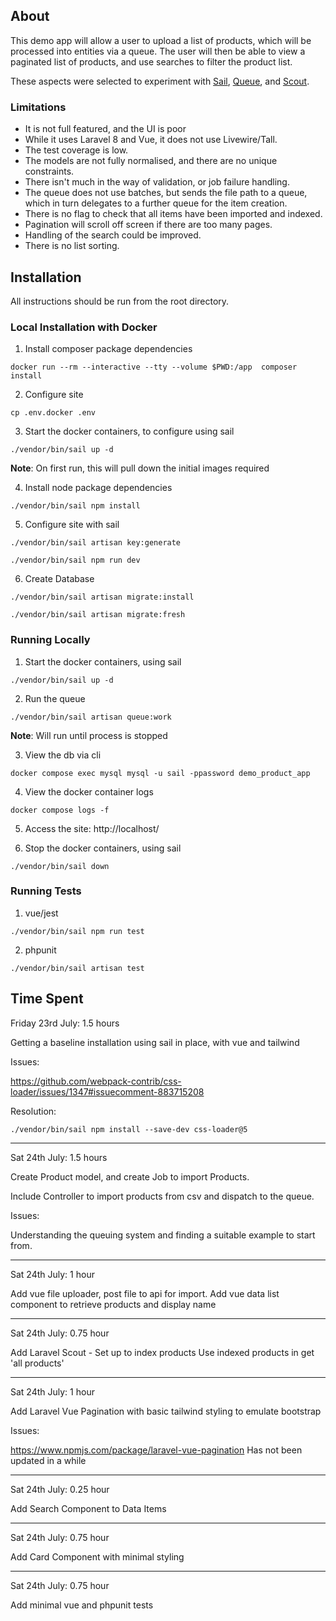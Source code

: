 ## About

This demo app will allow a user to upload a list of products, which will be processed into entities via a queue. The user will then be able to view a paginated list of products, and use searches to filter the product list.

These aspects were selected to experiment with [Sail](https://laravel.com/docs/8.x/sail), [Queue](https://laravel.com/docs/8.x/queues), and [Scout](https://laravel.com/docs/8.x/scout).

### Limitations

 - It is not full featured, and the UI is poor
 - While it uses Laravel 8 and Vue, it does not use Livewire/Tall. 
 - The test coverage is low. 
 - The models are not fully normalised, and there are no unique constraints. 
 - There isn't much in the way of validation, or job failure handling. 
 - The queue does not use batches, but sends the file path to a queue, which in turn delegates to a further queue for the item creation.
 - There is no flag to check that all items have been imported and indexed.
 - Pagination will scroll off screen if there are too many pages.
 - Handling of the search could be improved.
 - There is no list sorting.

## Installation

All instructions should be run from the root directory.

### Local Installation with Docker ###

1. Install composer package dependencies
```
docker run --rm --interactive --tty --volume $PWD:/app  composer install
```

2. Configure site
```
cp .env.docker .env
```

3. Start the docker containers, to configure using sail
```
./vendor/bin/sail up -d
```

**Note**: On first run, this will pull down the initial images required 

4. Install node package dependencies
```
./vendor/bin/sail npm install
```

5. Configure site with sail
```
./vendor/bin/sail artisan key:generate
```
```
./vendor/bin/sail npm run dev
```

6. Create Database

```
./vendor/bin/sail artisan migrate:install
```
```
./vendor/bin/sail artisan migrate:fresh
```

### Running Locally ###
 
1. Start the docker containers, using sail
```
./vendor/bin/sail up -d
```

2. Run the queue
```
./vendor/bin/sail artisan queue:work
```
**Note**: Will run until process is stopped

3. View the db via cli
```
docker compose exec mysql mysql -u sail -ppassword demo_product_app
```

4. View the docker container logs
```
docker compose logs -f
```

5. Access the site: http://localhost/

6. Stop the docker containers, using sail
```
./vendor/bin/sail down
```

### Running Tests ###

1. vue/jest

```
./vendor/bin/sail npm run test
```

2. phpunit

```
./vendor/bin/sail artisan test
```

## Time Spent

Friday 23rd July: 1.5 hours

Getting a baseline installation using sail in place, with vue and tailwind

Issues:

https://github.com/webpack-contrib/css-loader/issues/1347#issuecomment-883715208

Resolution:
```
./vendor/bin/sail npm install --save-dev css-loader@5
```

----

Sat 24th July: 1.5 hours

Create Product model, and create Job to import Products.

Include Controller to import products from csv and dispatch to the queue.

Issues:

Understanding the queuing system and finding a suitable example to start from.

----

Sat 24th July: 1 hour

Add vue file uploader, post file to api for import.
Add vue data list component to retrieve products and display name

----

Sat 24th July: 0.75 hour

Add Laravel Scout - Set up to index products
Use indexed products in get 'all products'

----

Sat 24th July: 1 hour

Add Laravel Vue Pagination with basic tailwind styling to emulate bootstrap

Issues:

https://www.npmjs.com/package/laravel-vue-pagination Has not been updated in a while

----

Sat 24th July: 0.25 hour

Add Search Component to Data Items

----

Sat 24th July: 0.75 hour

Add Card Component with minimal styling

----

Sat 24th July: 0.75 hour

Add minimal vue and phpunit tests